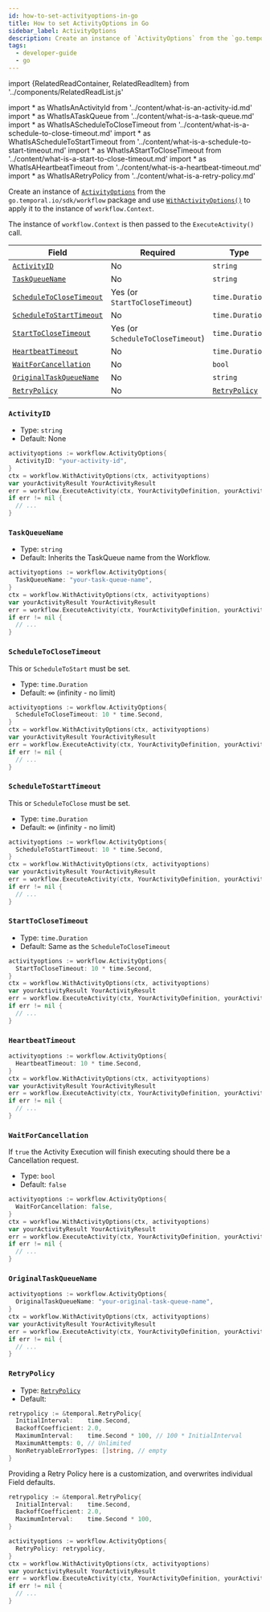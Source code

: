 ```yaml
---
id: how-to-set-activityoptions-in-go
title: How to set ActivityOptions in Go
sidebar_label: ActivityOptions
description: Create an instance of `ActivityOptions` from the `go.temporal.io/sdk/workflow` package and use `WithActivityOptions()` to apply it to the instance of `workflow.Context`.
tags:
  - developer-guide
  - go
---
```


import {RelatedReadContainer, RelatedReadItem} from '../components/RelatedReadList.js'

<!-- prettier-ignore -->
import * as WhatIsAnActivityId from '../content/what-is-an-activity-id.md'
import * as WhatIsATaskQueue from '../content/what-is-a-task-queue.md'
import * as WhatIsAScheduleToCloseTimeout from '../content/what-is-a-schedule-to-close-timeout.md'
import * as WhatIsAScheduleToStartTimeout from '../content/what-is-a-schedule-to-start-timeout.md'
import * as WhatIsAStartToCloseTimeout from '../content/what-is-a-start-to-close-timeout.md'
import * as WhatIsAHeartbeatTimeout from '../content/what-is-a-heartbeat-timeout.md'
import * as WhatIsARetryPolicy from '../content/what-is-a-retry-policy.md'

Create an instance of [`ActivityOptions`](https://pkg.go.dev/go.temporal.io/sdk/workflow#ActivityOptions) from the `go.temporal.io/sdk/workflow` package and use [`WithActivityOptions()`](https://pkg.go.dev/go.temporal.io/sdk/workflow#WithActivityOptions) to apply it to the instance of `workflow.Context`.

The instance of `workflow.Context` is then passed to the `ExecuteActivity()` call.

| Field | Required | Type |
| ------| -------- | ---- |
| [`ActivityID`](#activityid) | No | `string`|
| [`TaskQueueName`](#taskqueuename) | No | `string` |
| [`ScheduleToCloseTimeout`](#scheduletoclosetimeout) | Yes (or `StartToCloseTimeout`)  | `time.Duration` |
| [`ScheduleToStartTimeout`](#scheduletostarttimeout) | No | `time.Duration` |
| [`StartToCloseTimeout`](#scheduletoclosetimeout) | Yes (or `ScheduleToCloseTimeout`) | `time.Duration` |
| [`HeartbeatTimeout`](#heartbeattimeout) | No | `time.Duration` |
| [`WaitForCancellation`](#waitforcancellation)  | No  | `bool` |
| [`OriginalTaskQueueName`](#originaltaskqueuename)  | No | `string` |
| [`RetryPolicy`](#retrypolicy)| No | [`RetryPolicy`](https://pkg.go.dev/go.temporal.io/sdk/temporal#RetryPolicy) |

### `ActivityID`

- Type: `string`
- Default: None

```go
activityoptions := workflow.ActivityOptions{
  ActivityID: "your-activity-id",
}
ctx = workflow.WithActivityOptions(ctx, activityoptions)
var yourActivityResult YourActivityResult
err = workflow.ExecuteActivity(ctx, YourActivityDefinition, yourActivityParam).Get(ctx, &yourActivityResult)
if err != nil {
  // ...
}
```

<RelatedReadContainer>
  <RelatedReadItem page={WhatIsAnActivityId} />
</RelatedReadContainer>

### `TaskQueueName`

- Type: `string`
- Default: Inherits the TaskQueue name from the Workflow.

```go
activityoptions := workflow.ActivityOptions{
  TaskQueueName: "your-task-queue-name",
}
ctx = workflow.WithActivityOptions(ctx, activityoptions)
var yourActivityResult YourActivityResult
err = workflow.ExecuteActivity(ctx, YourActivityDefinition, yourActivityParam).Get(ctx, &yourActivityResult)
if err != nil {
  // ...
}
```

<RelatedReadContainer>
  <RelatedReadItem page={WhatIsATaskQueue} />
</RelatedReadContainer>

### `ScheduleToCloseTimeout`

This or `ScheduleToStart` must be set.

- Type: `time.Duration`
- Default: ∞ (infinity - no limit)

```go
activityoptions := workflow.ActivityOptions{
  ScheduleToCloseTimeout: 10 * time.Second,
}
ctx = workflow.WithActivityOptions(ctx, activityoptions)
var yourActivityResult YourActivityResult
err = workflow.ExecuteActivity(ctx, YourActivityDefinition, yourActivityParam).Get(ctx, &yourActivityResult)
if err != nil {
  // ...
}
```

<RelatedReadContainer>
  <RelatedReadItem page={WhatIsAScheduleToCloseTimeout} />
</RelatedReadContainer>

### `ScheduleToStartTimeout`

This or `ScheduleToClose` must be set.

- Type: `time.Duration`
- Default: ∞ (infinity - no limit)

```go
activityoptions := workflow.ActivityOptions{
  ScheduleToStartTimeout: 10 * time.Second,
}
ctx = workflow.WithActivityOptions(ctx, activityoptions)
var yourActivityResult YourActivityResult
err = workflow.ExecuteActivity(ctx, YourActivityDefinition, yourActivityParam).Get(ctx, &yourActivityResult)
if err != nil {
  // ...
}
```

<RelatedReadContainer>
  <RelatedReadItem page={WhatIsAScheduleToStartTimeout} />
</RelatedReadContainer>

### `StartToCloseTimeout`

- Type: `time.Duration`
- Default: Same as the `ScheduleToCloseTimeout`

```go
activityoptions := workflow.ActivityOptions{
  StartToCloseTimeout: 10 * time.Second,
}
ctx = workflow.WithActivityOptions(ctx, activityoptions)
var yourActivityResult YourActivityResult
err = workflow.ExecuteActivity(ctx, YourActivityDefinition, yourActivityParam).Get(ctx, &yourActivityResult)
if err != nil {
  // ...
}
```

<RelatedReadContainer>
  <RelatedReadItem page={WhatIsAStartToCloseTimeout} />
</RelatedReadContainer>

### `HeartbeatTimeout`

```go
activityoptions := workflow.ActivityOptions{
  HeartbeatTimeout: 10 * time.Second,
}
ctx = workflow.WithActivityOptions(ctx, activityoptions)
var yourActivityResult YourActivityResult
err = workflow.ExecuteActivity(ctx, YourActivityDefinition, yourActivityParam).Get(ctx, &yourActivityResult)
if err != nil {
  // ...
}
```

<RelatedReadContainer>
  <RelatedReadItem page={WhatIsAHeartbeatTimeout} />
</RelatedReadContainer>

### `WaitForCancellation`

If `true` the Activity Execution will finish executing should there be a Cancellation request.

- Type: `bool`
- Default: `false`

```go
activityoptions := workflow.ActivityOptions{
  WaitForCancellation: false,
}
ctx = workflow.WithActivityOptions(ctx, activityoptions)
var yourActivityResult YourActivityResult
err = workflow.ExecuteActivity(ctx, YourActivityDefinition, yourActivityParam).Get(ctx, &yourActivityResult)
if err != nil {
  // ...
}
```

### `OriginalTaskQueueName`

```go
activityoptions := workflow.ActivityOptions{
  OriginalTaskQueueName: "your-original-task-queue-name",
}
ctx = workflow.WithActivityOptions(ctx, activityoptions)
var yourActivityResult YourActivityResult
err = workflow.ExecuteActivity(ctx, YourActivityDefinition, yourActivityParam).Get(ctx, &yourActivityResult)
if err != nil {
  // ...
}
```

### `RetryPolicy`

- Type: [`RetryPolicy`](https://pkg.go.dev/go.temporal.io/sdk/temporal#RetryPolicy)
- Default:

```go
retrypolicy := &temporal.RetryPolicy{
  InitialInterval:    time.Second,
  BackoffCoefficient: 2.0,
  MaximumInterval:    time.Second * 100, // 100 * InitialInterval
  MaximumAttempts: 0, // Unlimited
  NonRetryableErrorTypes: []string, // empty
}
```

Providing a Retry Policy here is a customization, and overwrites individual Field defaults.

```go
retrypolicy := &temporal.RetryPolicy{
  InitialInterval:    time.Second,
  BackoffCoefficient: 2.0,
  MaximumInterval:    time.Second * 100,
}

activityoptions := workflow.ActivityOptions{
  RetryPolicy: retrypolicy,
}
ctx = workflow.WithActivityOptions(ctx, activityoptions)
var yourActivityResult YourActivityResult
err = workflow.ExecuteActivity(ctx, YourActivityDefinition, yourActivityParam).Get(ctx, &yourActivityResult)
if err != nil {
  // ...
}
```

<RelatedReadContainer>
  <RelatedReadItem page={WhatIsARetryPolicy} />
</RelatedReadContainer>
